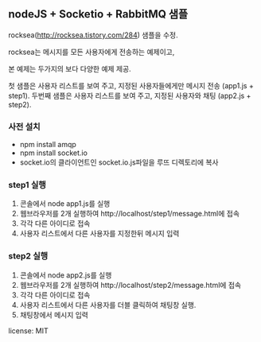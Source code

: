 ## nodeJS + Socketio + RabbitMQ 샘플 ##

rocksea(http://rocksea.tistory.com/284) 샘플을 수정.

rocksea는 메시지를 모든 사용자에게 전송하는 예제이고,

본 예제는 두가지의 보다 다양한 예제 제공.

첫 샘플은  사용자 리스트를 보여 주고, 지정된 사용자들에게만 메시지 전송 (app1.js + step1).
두번째 샘플은  사용자 리스트를 보여 주고, 지정된 사용자와 채팅  (app2.js + step2).

### 사전 설치 ###
- npm install amqp
- npm install socket.io
- socket.io의 클라이언트인 socket.io.js파일을 루뜨 디렉토리에 복사

### step1 실행 ###
1. 콘솔에서 node app1.js를 실행
2. 웹브라우저를 2개 실행하여 http://localhost/step1/message.html에 접속
3. 각각 다른 아이디로 접속
4. 사용자 리스트에서 다른 사용자를 지정한뒤 메시지 입력
  
### step2 실행 ###
1. 콘솔에서 node app2.js를 실행
2. 웹브라우저를 2개 실행하여 http://localhost/step2/message.html에 접속
3. 각각 다른 아이디로 접속
4. 사용자 리스트에서 다른 사용자를 더블 클릭하여 채팅창 실행. 
5. 채팅창에서 메시지 입력

license: MIT
